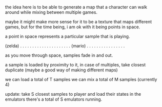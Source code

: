 the idea here is to be able to generate a map that a character can walk around while mixing between multiple games.

maybe it might make more sense for it to be a texture that maps different games, but for the time being, i am ok with it being points in space.

a point in space represents a particular sample that is playing.

(zelda) . . . . . . . . . . .
. . . . . . . . . . (mario) .
. . . . . . . . . . . . . . .

as you move through space, samples fade in and out.

a sample is loaded by proximity to it, in case of multiples, take closest duplicate (maybe a good way of making different maps)

we can load a total of T samples
we can mix a total of M samples (currently 4)

update:
take S closest samples to player and load their states in the emulators
there's a total of S emulators running.